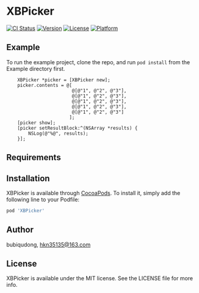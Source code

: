 # XBPicker

[![CI Status](http://img.shields.io/travis/bubiqudong/XBPicker.svg?style=flat)](https://travis-ci.org/bubiqudong/XBPicker)
[![Version](https://img.shields.io/cocoapods/v/XBPicker.svg?style=flat)](http://cocoapods.org/pods/XBPicker)
[![License](https://img.shields.io/cocoapods/l/XBPicker.svg?style=flat)](http://cocoapods.org/pods/XBPicker)
[![Platform](https://img.shields.io/cocoapods/p/XBPicker.svg?style=flat)](http://cocoapods.org/pods/XBPicker)

## Example

To run the example project, clone the repo, and run `pod install` from the Example directory first.

```
    XBPicker *picker = [XBPicker new];
    picker.contents = @[
                        @[@"1", @"2", @"3"],
                        @[@"1", @"2", @"3"],
                        @[@"1", @"2", @"3"],
                        @[@"1", @"2", @"3"],
                        @[@"1", @"2", @"3"]
                       ];
    [picker show];
    [picker setResultBlock:^(NSArray *results) {
        NSLog(@"%@", results);
    }];
```

## Requirements

## Installation

XBPicker is available through [CocoaPods](http://cocoapods.org). To install
it, simply add the following line to your Podfile:

```ruby
pod 'XBPicker'
```

## Author

bubiqudong, hkn35135@163.com

## License

XBPicker is available under the MIT license. See the LICENSE file for more info.


